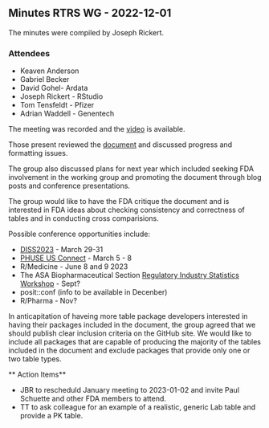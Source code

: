## Minutes RTRS WG - 2022-12-01

The minutes were compiled by Joseph Rickert.

### Attendees
* Keaven Anderson
* Gabriel Becker
* David Gohel-  Ardata
* Joseph Rickert - RStudio
* Tom Tensfeldt - Pfizer
* Adrian Waddell - Genentech

The meeting was recorded and the [video](https://rstudio.zoom.us/rec/share/Wneh2mo13fXHwCp4vIojei96Q0XBgqUDNKcOm5BZEiD4WzkKCTe-nD6C_KErLivJ.ravMHfcsoEYoHLe9?startTime=1669914743000) is available.

Those present reviewed the [document](https://rconsortium.github.io/rtrs-wg/) and discussed progress and formatting issues.

The group also discussed plans for next year which included seeking FDA involvement in the working group and promoting the document through blog posts and conference presentations.

The group would like to have the FDA critique the document and is interested in FDA ideas about checking consistency and correctness of tables and in conducting cross comparisions.

Possible conference opportunities include:

* [DISS2023](https://sites.duke.edu/diss/) - March 29-31
* [PHUSE US Connect](https://sites.duke.edu/diss/) - March 5 - 8
* R/Medicine - June 8 and 9 2023
* The ASA Biopharmaceutical Section [Regulatory Industry Statistics Workshop](https://ww2.amstat.org/meetings/biop/2022/workshopinfo.cfm) - Sept?
* posit::conf (info to be available in Decenber)
* R/Pharma - Nov?

In anticapitation of haveing more table package developers interested in having their packages included in the document, the group agreed that we should publish clear inclusion criteria on the GitHub site. We would like to include all packages that are capable of producing the majority of the tables included in the document and exclude packages that provide only one or two table types.

** Action Items**

* JBR to rescheduld January meeting to 2023-01-02 and invite Paul Schuette and other FDA members to attend.
* TT to ask colleague for an example of a realistic, generic Lab table and provide a PK table.
